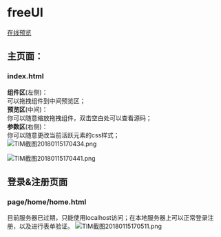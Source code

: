 # freeUI
[在线预览](https://q2578443177.github.io/freeUI)
## 主页面：
### index.html
**组件区**(左侧)：<br>可以拖拽组件到中间预览区；<br>
**预览区**(中间)：<br>你可以随意缩放拖拽组件，双击空白处可以查看源码；<br>
**参数区**(右侧)：<br>你可以随意更改当前活跃元素的css样式；<br>
![TIM截图20180115170434.png](http://upload-images.jianshu.io/upload_images/5750842-a13663ad3541955c.png?imageMogr2/auto-orient/strip%7CimageView2/2/w/1240)

![TIM截图20180115170441.png](http://upload-images.jianshu.io/upload_images/5750842-466949ba879ce00e.png?imageMogr2/auto-orient/strip%7CimageView2/2/w/1240)

## 登录&注册页面
### page/home/home.html
目前服务器已过期，只能使用localhost访问；在本地服务器上可以正常登录注册，以及进行表单验证。
![TIM截图20180115170511.png](http://upload-images.jianshu.io/upload_images/5750842-88cb6a2ec71ac62e.png?imageMogr2/auto-orient/strip%7CimageView2/2/w/1240)


